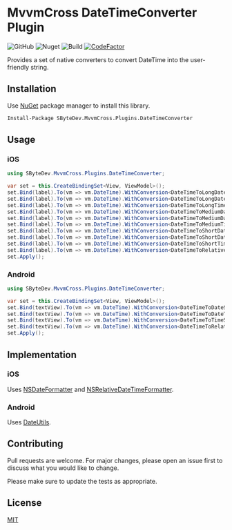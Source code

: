 # MvvmCross DateTimeConverter Plugin
![GitHub](https://img.shields.io/github/license/SByteDev/Net.MvvmCross.Plugins.DateTimeConverter.svg)
![Nuget](https://img.shields.io/nuget/v/SByteDev.MvvmCross.Plugins.DateTimeConverter.svg)
![Build](https://github.com/SByteDev/Net.MvvmCross.Plugins.DateTimeConverter/workflows/Build/badge.svg)
[![CodeFactor](https://www.codefactor.io/repository/github/sbytedev/net.mvvmcross.plugins.datetimeconverter/badge)](https://www.codefactor.io/repository/github/sbytedev/net.mvvmcross.plugins.datetimeconverter)

Provides a set of native converters to convert DateTime into the user-friendly string.

## Installation

Use [NuGet](https://www.nuget.org) package manager to install this library.

```bash
Install-Package SByteDev.MvvmCross.Plugins.DateTimeConverter
```

## Usage

### iOS
```cs
using SByteDev.MvvmCross.Plugins.DateTimeConverter;

var set = this.CreateBindingSet<View, ViewModel>();
set.Bind(label).To(vm => vm.DateTime).WithConversion<DateTimeToLongDateStringValueConverter>();
set.Bind(label).To(vm => vm.DateTime).WithConversion<DateTimeToLongDateTimeStringValueConverter>();
set.Bind(label).To(vm => vm.DateTime).WithConversion<DateTimeToLongTimeStringValueConverter>();
set.Bind(label).To(vm => vm.DateTime).WithConversion<DateTimeToMediumDateStringValueConverter>();
set.Bind(label).To(vm => vm.DateTime).WithConversion<DateTimeToMediumDateTimeStringValueConverter>();
set.Bind(label).To(vm => vm.DateTime).WithConversion<DateTimeToMediumTimeStringValueConverter>();
set.Bind(label).To(vm => vm.DateTime).WithConversion<DateTimeToShortDateStringValueConverter>();
set.Bind(label).To(vm => vm.DateTime).WithConversion<DateTimeToShortDateTimeStringValueConverter>();
set.Bind(label).To(vm => vm.DateTime).WithConversion<DateTimeToShortTimeStringValueConverter>();
set.Bind(label).To(vm => vm.DateTime).WithConversion<DateTimeToRelativeDateTimeStringValueConverter>();
set.Apply();
```

### Android
```cs
using SByteDev.MvvmCross.Plugins.DateTimeConverter;

var set = this.CreateBindingSet<View, ViewModel>();
set.Bind(textView).To(vm => vm.DateTime).WithConversion<DateTimeToDateStringValueConverter>();
set.Bind(textView).To(vm => vm.DateTime).WithConversion<DateTimeToDateTimeStringValueConverter>();
set.Bind(textView).To(vm => vm.DateTime).WithConversion<DateTimeToTimeStringValueConverter>();
set.Bind(textView).To(vm => vm.DateTime).WithConversion<DateTimeToRelativeStringValueConverter>();
set.Apply();
```

## Implementation

### iOS

Uses [NSDateFormatter](https://developer.apple.com/documentation/foundation/nsdateformatter) and [NSRelativeDateTimeFormatter](https://developer.apple.com/documentation/foundation/nsrelativedatetimeformatter).

### Android

Uses [DateUtils](https://developer.android.com/reference/android/text/format/DateUtils).

## Contributing
Pull requests are welcome. For major changes, please open an issue first to discuss what you would like to change.

Please make sure to update the tests as appropriate.

## License
[MIT](https://choosealicense.com/licenses/mit/)
